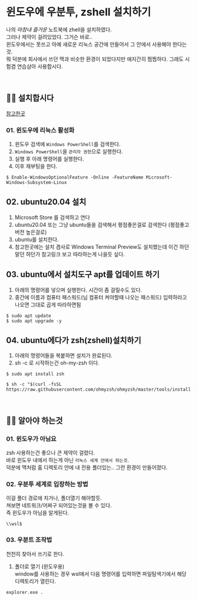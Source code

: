 # 윈도우에 우분투, zshell 설치하기
나의 *마참내 즐거운* 노트북에 zhell을 설치하였다.   
그러나 제약이 걸려있었다. 그거슨 바로..   
윈도우에서는 못쓰고 아예 새로운 리눅스 공간에 만들어서 그 안에서 사용해야 한다는것.   
뭐 덕분에 회사에서 쓰던 맥과 비슷한 환경이 되었다지만 애지간히 찜찜하다.
그래도 시험겸 연습삼아 사용합시다.

<br>

## 💁‍♀️ 설치합시다
[참고한곳](https://velog.io/@kkyungvelyy/Oh-My-Zsh-%EC%9C%88%EB%8F%84%EC%9A%B0%EC%97%90-zsh-%EC%84%A4%EC%B9%98%ED%95%98%EA%B8%B0)
### 01. 윈도우에 리눅스 활성화
1. 윈도우 검색에 `Windows PowerShell`를 검색한다.
2. `Windows PowerShell`을 `관리자 권한`으로 실행한다.
3. 실행 후 아래 명령어를 실행한다.
4. 이후 재부팅을 한다.
```
$ Enable-WindowsOptionalFeature -Online -FeatureName Microsoft-Windows-Subsystem-Linux
```
## 02. ubuntu20.04 설치
1. Microsoft Store 를 검색하고 연다
2.  ubuntu20.04 또는 그냥 ubuntu들을 검색해서 평점좋은걸로 검색한다 (평점좋고 버전 높은걸로)
3. ubuntu를 설치한다.
4. 참고한곳에는 설치 겸사로 Windows Terminal Preview도 설치했는데 이건 하던말던 하던가 참고링크 보고 따라하는게 나을듯 싶다.

## 03. ubuntu에서 설치도구 apt를 업데이트 하기
1. 아래의 명령어를 넣으며 실행한다. 시간이 좀 걸릴수도 있다.
2. 중간에 이름과 컴퓨터 패스워드(님 컴퓨터 켜야할때 나오는 패스워드) 입력하라고 나오면 그대로 곱게 따라하면됨
```
$ sudo apt update
$ sudo apt upgrade -y
```

## 04. ubuntu에다가 zsh(zshell)설치하기
1. 아래의 명령어들을 복붙하면 설치가 완료된다.
2. sh -c 로 시작하는건 oh-my-zsh 이다.
```
$ sudo apt install zsh

$ sh -c "$(curl -fsSL https://raw.githubusercontent.com/ohmyzsh/ohmyzsh/master/tools/install.sh)"
```

<br>

## 💁‍♀️ 알아야 하는것
### 01. 윈도우가 아님요
zsh 사용하는건 좋으나 큰 제약이 걸렸다.   
바로 윈도우 내에서 하는게 아닌 `리눅스 세계 안에서 하는것`.   
덕분에 맥처럼 홈 디렉토리 안에 내 전용 폴더있는.. 그런 환경이 만들어졌다.   
### 02. 우분투 세계로 입장하는 방법
이걸 폴더 경로에 치거나, 폴더열기 해야할듯.   
쳐보면 네트워크/어쩌구 되어있는것을 볼 수 있다.   
즉 윈도우가 아님을 알게된다.
```
\\wsl$
```
### 03. 우분트 조작법
천천히 찾아서 쓰기로 한다.
1. 폴더로 열기 (윈도우용)  
  window를 사용하는 경우 wsl에서 다음 명령어를 입력하면 파일탐색기에서 해당 디렉토리가 열린다.
  ```
  explorer.exe .
  ```